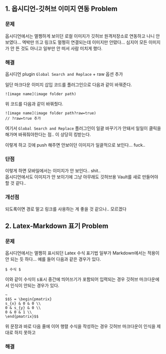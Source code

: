 ## 1. 옵시디언-깃허브 이미지 연동 Problem

### **문제**
옵시디언에서는 멀쩡하게 보이던 로컬 이미지가 깃허브 원격저장소로 연동하고 나니 안 보였다... 엑박만 뜨고 링크도 멀쩡히 연결되는데 이미지만 안떴다...
심지어 모든 이미지가 안 뜬 것도 아니고 일부만 안 떠서 사람 미치게 했다.

### **해결**
옵시디언 plugin `Global Search and Replace` + raw 옵션 추가

일단 마크다운 이미지 삽입 코드를 플러그인으로 다음과 같이 바꿔준다.  
```
![image name](image folder path)
```
위 코드를 다음과 같이 바꿔줬다.  
```
![image name](image folder path?raw=true)
// ?raw=true 추가
```

여기서  `Global Search and Replace` 플러그인이 일괄 바꾸기가 안돼서 일일이 클릭을 해가며 바꿔줘야한다는 점.. 이 상당히 킹받는다.

이렇게 하고 깃에 push 해주면 안보이던 이미지가 일괄적으로 보인다... fuck..

### **단점**
이렇게 하면 모바일에서는 이미지가 안 보인다.. shit..  
옵시디언에서도 이미지가 안 보이기에 그냥 아무래도 깃허브용 Vault를 새로 만들어야 할 것 같다..

### **개선점**
되도록이면 경로 말고 링크를 사용하는 게 좋을 것 같으나.. 모르겠다

## 2. Latex-Markdown 표기 Problem

### 문제
옵시디언에서는 멀쩡히 표시되던 Latex 수식 표기법 일부가 Markdown에서는 적용이 안 되는 듯 하다...
예를 들어 다음과 같은 경우가 있다.
```
$ 수식 $
```
이와 같이 수식이 `$`표시 중간에 띄어쓰기가 포함되어 입력되는 경우 깃허브 마크다운에서 인식이 안되는 경우가 있다.

```
~
$$S = \begin{pmatrix}
s_{x} & 0 & 0 \\
0 & s_{y} & 0 \\
0 & 0 & 1 \\
\end{pmatrix}$$
```
위 문장과 바로 다음 줄에 이어 행렬 수식을 작성하는 경우 깃허브 마크다운이 인식을 제대로 하지 못하고

### 해결
